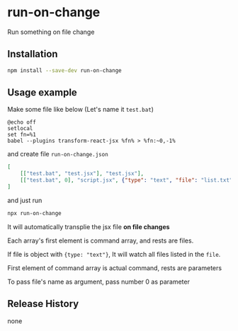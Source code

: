 # run-on-change
Run something on file change



## Installation

```bash
npm install --save-dev run-on-change
```



## Usage example

Make some file like below (Let's name it `test.bat`)

```shell
@echo off
setlocal
set fn=%1
babel --plugins transform-react-jsx %fn% > %fn:~0,-1%
```

and create file `run-on-change.json`

```json
[
	[["test.bat", "test.jsx"], "test.jsx"],
	[["test.bat", 0], "script.jsx", {"type": "text", "file": "list.txt"}]
]
```

and just run

```bash
npx run-on-change
```

It will automatically transplie the jsx file **on file changes**

Each array's first element is command array, and rests are files.

If file is object with `{type: "text"}`, It will watch all files listed in the `file`.

First element of command array is actual command, rests are parameters

To pass file's name as argument, pass number 0 as parameter



## Release History

none

